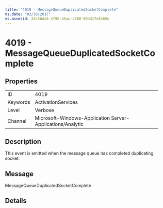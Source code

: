```yaml
---
title: "4019 - MessageQueueDuplicatedSocketComplete"
ms.date: "03/30/2017"
ms.assetid: 2dc5bde8-4f98-45ac-a768-50d417e8b65e
---
```

# 4019 - MessageQueueDuplicatedSocketComplete

## Properties  
  
|||  
|-|-|  
|ID|4019|  
|Keywords|ActivationServices|  
|Level|Verbose|  
|Channel|Microsoft-Windows-Application Server-Applications/Analytic|  
  
## Description  

 This event is emitted when the message queue has completed duplicating socket.  
  
## Message  

 MessageQueueDuplicatedSocketComplete  
  
## Details
